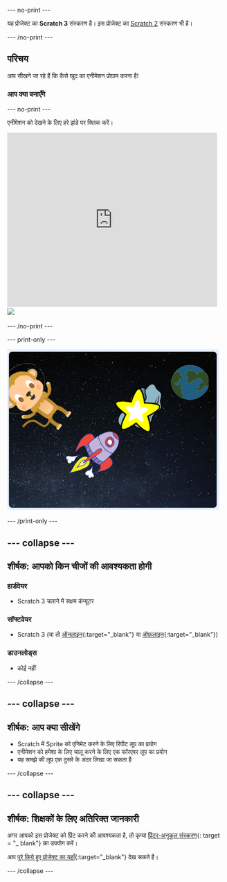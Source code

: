 \--- no-print \---

यह प्रोजेक्ट का **Scratch 3** संस्करण है। इस प्रोजेक्ट का [Scratch 2](https://projects.raspberrypi.org/en/projects/lost-in-space-scratch2) संस्करण भी है।

\--- /no-print \---

## परिचय

आप सीखने जा रहे हैं कि कैसे खुद का एनीमेशन प्रोग्राम करना है!

### आप क्या बनाएँगे

\--- no-print \---

एनीमेशन को देखने के लिए हरे झंडे पर क्लिक करें।

<div class="scratch-preview">
  <iframe allowtransparency="true" width="485" height="402" src="https://scratch.mit.edu/projects/embed/276873231/?autostart=false" frameborder="0" scrolling="no"></iframe>
  <img src="images/space-final.png">
</div>

\--- /no-print \---

\--- print-only \---

![पूरा प्रोजेक्ट](images/showcase_static.png)

\--- /print-only \---

## \--- collapse \---

## शीर्षक: आपको किन चीजों की आवश्यकता होगी

### हार्डवेयर

- Scratch 3 चलाने में सक्षम कंप्यूटर

### सॉफ्टवेयर

- Scratch 3 (या तो [ऑनलाइन](http://rpf.io/scratchon){:target="_blank"} या [ऑफ़लाइन](http://rpf.io/scratchoff){:target="_blank"})

### डाउनलोड्स

- कोई नहीं

\--- /collapse \---

## \--- collapse \---

## शीर्षक: आप क्या सीखेंगे

- Scratch में Sprite को एनिमेट करने के लिए रिपीट लूप का प्रयोग
- एनीमेशन को हमेशा के लिए चालू करने के लिए एक फॉरएवर लूप का प्रयोग
- यह समझे की लूप एक दुसरे के अंदर लिखा जा सकता है

\--- /collapse \---

## \--- collapse \---

## शीर्षक: शिक्षकों के लिए अतिरिक्त जानकारी

अगर आपको इस प्रोजेक्ट को प्रिंट करने की आवश्यकता है, तो कृप्या [प्रिंटर-अनुकूल संस्करण](https://projects.raspberrypi.org/en/projects/lost-in-space/print){: target = "_ blank"} का उपयोग करें।

आप [पुरे किये हुए प्रोजेक्ट का यहाँ](http://rpf.io/p/en/lost-in-space-get){:target="_blank"} देख सकते है।

\--- /collapse \---